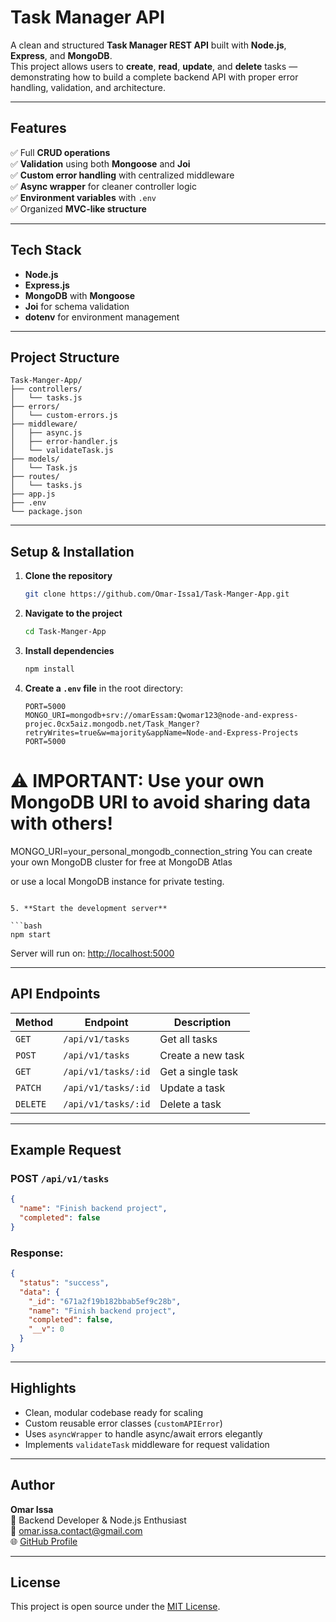 # Task Manager API

A clean and structured **Task Manager REST API** built with **Node.js**, **Express**, and **MongoDB**.  
This project allows users to **create**, **read**, **update**, and **delete** tasks — demonstrating how to build a complete backend API with proper error handling, validation, and architecture.

---

## Features

✅ Full **CRUD operations**  
✅ **Validation** using both **Mongoose** and **Joi**  
✅ **Custom error handling** with centralized middleware  
✅ **Async wrapper** for cleaner controller logic  
✅ **Environment variables** with `.env`  
✅ Organized **MVC-like structure**

---

## Tech Stack

- **Node.js**
- **Express.js**
- **MongoDB** with **Mongoose**
- **Joi** for schema validation
- **dotenv** for environment management

---

## Project Structure

```
Task-Manger-App/
├── controllers/
│   └── tasks.js
├── errors/
│   └── custom-errors.js
├── middleware/
│   ├── async.js
│   ├── error-handler.js
│   └── validateTask.js
├── models/
│   └── Task.js
├── routes/
│   └── tasks.js
├── app.js
├── .env
└── package.json
```

---

## Setup & Installation

1. **Clone the repository**

   ```bash
   git clone https://github.com/Omar-Issa1/Task-Manger-App.git
   ```

2. **Navigate to the project**

   ```bash
   cd Task-Manger-App
   ```

3. **Install dependencies**

   ```bash
   npm install
   ```

4. **Create a `.env` file** in the root directory:

   ```
   PORT=5000
   MONGO_URI=mongodb+srv://omarEssam:Qwomar123@node-and-express-projec.0cx5aiz.mongodb.net/Task_Manger?retryWrites=true&w=majority&appName=Node-and-Express-Projects
   PORT=5000
   ```

# ⚠️ IMPORTANT: Use your own MongoDB URI to avoid sharing data with others!

MONGO_URI=your_personal_mongodb_connection_string
You can create your own MongoDB cluster for free at MongoDB Atlas

or use a local MongoDB instance for private testing.

````

5. **Start the development server**

```bash
npm start
````

Server will run on:
[http://localhost:5000](http://localhost:5000)

---

## API Endpoints

| Method   | Endpoint            | Description       |
| -------- | ------------------- | ----------------- |
| `GET`    | `/api/v1/tasks`     | Get all tasks     |
| `POST`   | `/api/v1/tasks`     | Create a new task |
| `GET`    | `/api/v1/tasks/:id` | Get a single task |
| `PATCH`  | `/api/v1/tasks/:id` | Update a task     |
| `DELETE` | `/api/v1/tasks/:id` | Delete a task     |

---

## Example Request

### POST `/api/v1/tasks`

```json
{
  "name": "Finish backend project",
  "completed": false
}
```

### Response:

```json
{
  "status": "success",
  "data": {
    "_id": "671a2f19b182bbab5ef9c28b",
    "name": "Finish backend project",
    "completed": false,
    "__v": 0
  }
}
```

---

## Highlights

- Clean, modular codebase ready for scaling
- Custom reusable error classes (`customAPIError`)
- Uses `asyncWrapper` to handle async/await errors elegantly
- Implements `validateTask` middleware for request validation

---

## Author

**Omar Issa**  
📍 Backend Developer & Node.js Enthusiast  
📧 [omar.issa.contact@gmail.com](mailto:omar.issa.contact@gmail.com)  
🌐 [GitHub Profile](https://github.com/Omar-Issa1)

---

## License

This project is open source under the [MIT License](LICENSE).
